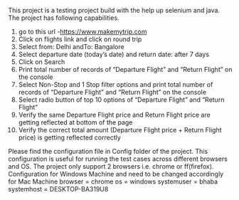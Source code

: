 This project is a testing project build with the help up selenium and java. The project has following capabilities.
1) go to this url -https://www.makemytrip.com
2) Click on flights link and click on round trip
3) Select from: Delhi andTo: Bangalore
4) Select departure date (today’s date) and return date: after 7 days 
5) Click on Search
6) Print total number of records of “Departure Flight” and “Return Flight” on the console
7) Select Non-Stop and 1 Stop filter options and print total number of records of “Departure Flight” and “Return Flight” on the console
8) Select radio button of top 10 options of “Departure Flight” and “Return Flight”
9) Verify the same Departure Flight price and Return Flight price are getting reflected at bottom of the page
10) Verify the correct total amount (Departure Flight price + Return Flight price) is getting reflected correctly

Please find the configuration file in Config folder of the project. This configuration is useful for running the test cases across different browsers and OS. The project only support 2 browsers i.e. chrome or ff(firefox).
Configuration for Windows Machine and need to be changed accordingly for Mac Machine
browser = chrome
os = windows
systemuser = bhaba
systemhost = DESKTOP-BA319U8

